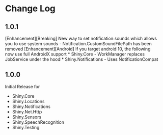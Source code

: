 ﻿# Change Log

## 1.0.1
[Enhancement][Breaking] New way to set notification sounds which allows you to use system sounds - Notification.CustomSoundFilePath has been removed
[Enhancement][Android] If you target android 10, the following now use full AndroidX support
    * Shiny.Core - WorkManager replaces JobService under the hood
    * Shiny.Notifications - Uses NotificationCompat

## 1.0.0
Initial Release for
* Shiny.Core
* Shiny.Locations
* Shiny.Notifications
* Shiny.Net.Http
* Shiny.Sensors
* Shiny.SpeechRecognition
* Shiny.Testing
